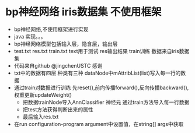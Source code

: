 # bp神经网络 iris数据集 不使用框架
- bp神经网络,不使用框架进行实现
- java 实现。。。
- bp神经网络模型包括输入层，隐含层，输出层 
- test.txt res.txt train.txt text用于测试 res输出结果 train训练 数据来自iris数据集
- 代码来自github @jingchenUSTC 感谢
- txt中的数据有四层 种类有三种 dataNode中mAttribList(list)写入每一行的数据
- 通过train对数据进行训练 先reset(),前向传播forward(),反向传播backward(),权重更新updateWeight()
   - 把数据trainNode导入AnnClassifier 神经元 通过train方法导入每一行数据
   - 把test方法获得判断出来的属性
   - 最后输入res.txt 
- 在run configuration-program argument中设置值，在string[] args中获取
